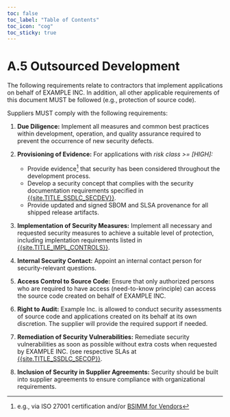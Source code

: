 ```yaml
---
toc: false
toc_label: "Table of Contents"
toc_icon: "cog"
toc_sticky: true
---
```

# A.5 Outsourced Development 

The following requirements relate to contractors that implement applications on behalf of EXAMPLE INC. In addition, all other applicable requirements of this document MUST be followed (e.g., protection of source code). 

Suppliers MUST comply with the following requirements:

1. **Due Diligence:** Implement all measures and common best practices within development, operation, and quality assurance required to prevent the occurrence of new security defects.

2. **Provisioning of Evidence:** For applications with *risk class >= [HIGH]:*  
   - Provide evidence[^1] that security has been considered throughout the development process.
   - Develop a security concept that complies with the security documentation requirements specified in [{{site.TITLE_SSDLC_SECDEV}}]({{site.URL_SSDLC_SECDEV}}).
   - Provide updated and signed SBOM and SLSA provenance for all shipped release artifacts.

3. **Implementation of Security Measures:** Implement all necessary and requested security measures to achieve a suitable level of protection, including implentation requirements listed in [{{site.TITLE_IMPL_CONTROLS}}]({{site.URL_IMPL_CONTROLS}}).

4. **Internal Security Contact:** Appoint an internal contact person for security-relevant questions.

5. **Access Control to Source Code:** Ensure that only authorized persons who are required to have access (need-to-know principle) can access the source code created on behalf of EXAMPLE INC.

6. **Right to Audit:** Example Inc. is allowed to conduct security assessments of source code and applications created on its behalf at its own discretion. The supplier will provide the required support if needed.

7. **Remediation of Security Vulnerabilities:** Remediate security vulnerabilities as soon as possible without extra costs when requested by EXAMPLE INC. (see respective SLAs at [{{site.TITLE_SSDLC_SECOP}}]({{site.URL_SSDLC_SECOP}}).

8. **Inclusion of Security in Supplier Agreements:** Security should be built into supplier agreements to ensure compliance with organizational requirements.

[^1]: e.g., via ISO 27001 certification and/or [BSIMM for Vendors](https://www.bsimm.com/about/bsimm-for-vendors)
